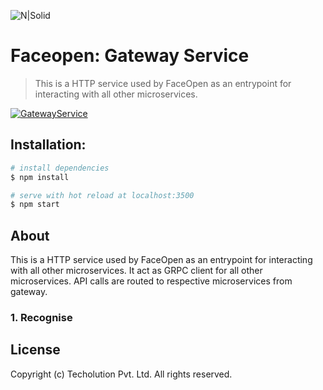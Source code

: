![N|Solid](https://static.wixstatic.com/media/8e82bd_465e7d75d88d436f8e84b7095696d8e6~mv2.png/v1/fill/w_296,h_33,al_c,q_80,usm_0.66_1.00_0.01/8e82bd_465e7d75d88d436f8e84b7095696d8e6~mv2.webp)

# Faceopen: Gateway Service
> This is a HTTP service used by FaceOpen as an entrypoint for interacting with all other microservices. 

[![GatewayService](https://github.com/Techolution/FR-Dashboard/workflows/ms-gateway-service-dev/badge.svg)](https://github.com/Techolution/FR-Dashboard/actions?workflow=ms-gateway-service-dev)

## Installation:
``` bash
# install dependencies 
$ npm install

# serve with hot reload at localhost:3500
$ npm start
```

## About
This is a HTTP service used by FaceOpen as an entrypoint for interacting with all other microservices. It act as GRPC client for all other microservices. API calls are routed to respective microservices from gateway.

### 1. Recognise

## License
Copyright (c) Techolution Pvt. Ltd. All rights reserved.
